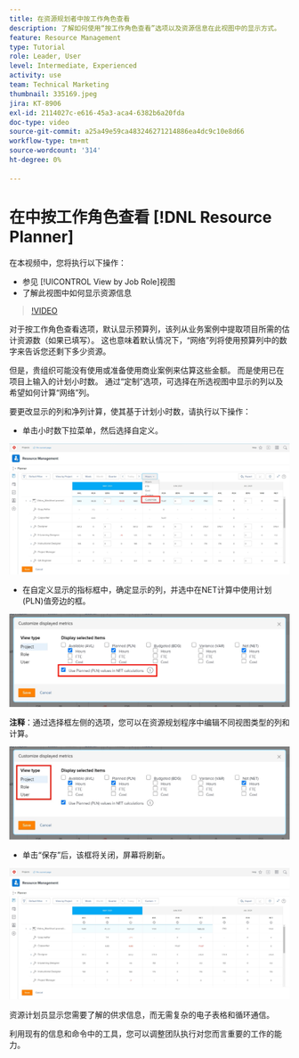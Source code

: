 ```yaml
---
title: 在资源规划者中按工作角色查看
description: 了解如何使用“按工作角色查看”选项以及资源信息在此视图中的显示方式。
feature: Resource Management
type: Tutorial
role: Leader, User
level: Intermediate, Experienced
activity: use
team: Technical Marketing
thumbnail: 335169.jpeg
jira: KT-8906
exl-id: 2114027c-e616-45a3-aca4-6382b6a20fda
doc-type: video
source-git-commit: a25a49e59ca483246271214886ea4dc9c10e8d66
workflow-type: tm+mt
source-wordcount: '314'
ht-degree: 0%

---
```


# 在中按工作角色查看 [!DNL Resource Planner]

在本视频中，您将执行以下操作：

* 参见 [!UICONTROL View by Job Role]视图
* 了解此视图中如何显示资源信息


>[!VIDEO](https://video.tv.adobe.com/v/335169/?quality=12&learn=on)

对于按工作角色查看选项，默认显示预算列，该列从业务案例中提取项目所需的估计资源数（如果已填写）。 这也意味着默认情况下，“网络”列将使用预算列中的数字来告诉您还剩下多少资源。

但是，贵组织可能没有使用或准备使用商业案例来估算这些金额。 而是使用已在项目上输入的计划小时数。 通过“定制”选项，可选择在所选视图中显示的列以及希望如何计算“网络”列。

要更改显示的列和净列计算，使其基于计划小时数，请执行以下操作：

* 单击小时数下拉菜单，然后选择自定义。

![下拉菜单中的自定义选项](assets/NetHours01.png)

* 在自定义显示的指标框中，确定显示的列，并选中在NET计算中使用计划(PLN)值旁边的框。

![“在NET计算中使用计划值”选项](assets/NetHours02.png)

**注释**：通过选择框左侧的选项，您可以在资源规划程序中编辑不同视图类型的列和计算。

![视图类型选项](assets/NetHours03.jpg)

* 单击“保存”后，该框将关闭，屏幕将刷新。

![资源规划工具工具](assets/NetHours04.jpg)

资源计划员显示您需要了解的供求信息，而无需复杂的电子表格和循环通信。

利用现有的信息和命令中的工具，您可以调整团队执行对您而言重要的工作的能力。
